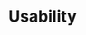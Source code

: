 ---
# This topic lives at
# https://digital.gov/topics/usability

slug: "usability"

# Topic Title
title: "Usability"

# description — keep it short and clear
summary: ""

aliases:
  - /topics/first-click-testing/
  - /topics/usability-case-study/
  - /topics/usability-starter-kit/
  - /topics/usability-testing/

# Weight
weight: 2

# For more information on managing topics,
# see https://github.com/GSA/digitalgov.gov/wiki
---